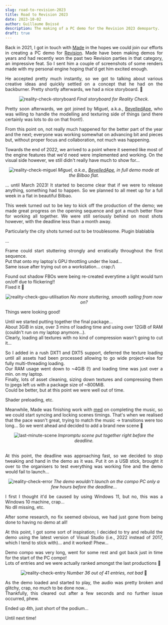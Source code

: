 ```yaml
---
slug: road-to-revision-2023
title: Road to Revision 2023
date: 2023-10-02
author: Guillaume Boissé
description: The making of a PC demo for the Revision 2023 demoparty.
draft: true
---
```


<div style="text-align: justify">

Back in 2021, I got in touch with [Made](https://www.pouet.net/user.php?who=98709) in the hopes we could join our efforts in creating a PC demo for [Revision](https://2023.revision-party.net/).
Made have been making demos for years and had recently won the past two Revision parties in that category, an impressive feat.
So I sent him a couple of screenshots of some renders made with my personal engine hoping that'd get him excited enough.

<!--I had started turning my personal graphics engine into a "demoengine" about two years earlier with the aim of releasing demoscene productions.-->

<!--
Got in touch with Made who had won the last two revisions in hope that...\
Positive reaction :slightly_smiling_face: and he soon proposed some concept idea.
-->

He accepted pretty much instantly, so we got to talking about various creative ideas and quickly settled on a concept that he had on the backburner.
Pretty shortly afterwards, we had a nice storyboard. :slightly_smiling_face:

<!--He soon came up with some concept ideas and after some initial discussions, we settled on one.
We soon had a storyboard ready...-->

<div style="text-align: center;">

![reality-check-storyboard](/reality-check-storyboard.png)
*Final storyboard for Reality Check.*

</div>

Pretty soon afterwards, we got joined by Miguel, a.k.a., [BevelledApe](https://www.pouet.net/user.php?who=106515), who was willing to handle the modelling and texturing side of things (and there certainly was lots to do on that front!).

From this point on, not really much happened for the better part of the year and the next; everyone was working somewhat on advancing bit and pieces but, without proper focus and collaboration, not much was happening.

Towards the end of 2022, we arrived to a point where it seemed like most of the engine features that we'd need were implemented and working.
On the visual side however, we still didn't really have much to show for...

<!--It became clear blablabla, so in March 2023 we organised a trip to Bilbao, got a lot done, and got a good working/collaboration rythm.-->

<div style="text-align: center;">

![reality-check-miguel](/reality-check-miguel.jpg)
*Miguel, a.k.a., [BevelledApe](https://www.pouet.net/user.php?who=106515), in full demo mode at the Bilbao flat.*

</div>

... until March 2023!
It started to become clear that if we were to release anything, something had to happen.
So we planned to all meet up for a full week in a flat in beautiful Bilbao.

This week turned out to be key to kick off the production of the demo; we made great progress on the opening sequence and got a much better flow for working all together.
We were still seriously behind on most shots however, with the deadline less than a month away.

Particularly the city shots turned out to be troublesome.
Plugin blablabla

...

Frame could start stuttering strongly and erratically throughout the first sequence.\
Put that onto my laptop's GPU throttling under the load...\
Same issue after trying out on a workstation... crap:/\

Found out shadow FBOs were being re-created everytime a light would turn on/off due to flickering!!\
Fixed it :slightly_smiling_face:

<div style="text-align: center;">

![reality-check-gpu-utilisation](/reality-check-gpu-utilisation.jpg)
*No more stuttering, smooth sailing from now on?*

</div>

Things were looking good!

Until we started putting together the final package...\
About 3GiB in size, over 3 mins of loading time and using over 12GiB of RAM (couldn't run on my laptop anymore...).\
Clearly, loading all textures with no kind of compression wasn't going to cut it...

So I added in a rush DXT1 and DXT5 support, deferred the texture loading until all assets had been processed allowing to go wide project-wise for fully multi-threading loading.\
Our RAM usage went down to ~4GiB (!) and loading time was just over a min. on my laptop.\
Finally, lots of asset cleaning, sizing down textures and compressing them to jpegs left us with a package size of ~800MiB.\
Could be better, but at this point we were well out of time.

Shader preloading, etc.

Meanwhile, Made was finishing work with [med](https://www.pouet.net/user.php?who=288) on completing the music, so we could start syncing and locking scenes timings.
That's when we realised that the pace wasn't great, trying to match the music -> transitions were too long...
So we went ahead and decided to add a brand new scene :slightly_smiling_face:

<div style="text-align: center;">

![last-minute-scene](/last-minute-scene.jpg)
*Impromptu scene put together right before the deadline.*

</div>

\
At this point, the deadline was approaching fast, so we decided to stop tweaking and hand in the demo as it was.
Put it on a USB stick, brought it over to the organisers to test everything was working fine and the demo would fail to launch...

<div style="text-align: center;">

![reality-check-error](/reality-check-error.jpg)
*The demo wouldn't launch on the compo PC only a few hours before the deadline...*

</div>

I first I thought it'd be caused by using Windows 11, but no, this was a Windows 10 machine, crap...\
No dll missing, etc.

After some research, no fix seemed obvious, we had just gone from being done to having no demo at all!

At this point, I got some sort of inspiration;
I decided to try and rebuild the demo using the latest version of Visual Studio (i.e., 2022 instead of 2017, which I tend to stick with)... and it worked!
Phew...
<!--the magic happened, the demo loaded fine and played all the way through with no issue!-->

Demo compo was very long, went for some rest and got back just in time for the start of the PC compo!\
Lots of entries and we were actually ranked amongst the last productions :slightly_smiling_face:

<div style="text-align: center;">

![reality-check-entry](/reality-check-entry.jpg)
*Number 36 out of 41 entries, not bad* :slightly_smiling_face:

</div>

As the demo loaded and started to play, the audio was pretty broken and glitchy, crap, no much to be done now...\
Thankfully, this cleared out after a few seconds and no further issue occurred, phew.

Ended up 4th, just short of the podium...

Until next time!

</div>
